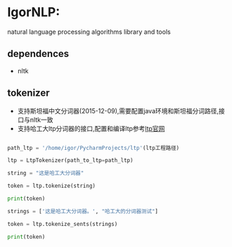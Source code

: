 # IgorNLP:
natural language processing algorithms library and tools

## dependences
- nltk

## tokenizer
- 支持斯坦福中文分词器(2015-12-09),需要配置java环境和斯坦福分词路径,接口与nltk一致
- 支持哈工大ltp分词器的接口,配置和编译ltp参考[ltp官网](https://github.com/HIT-SCIR/ltp)

```Python

path_ltp = '/home/igor/PycharmProjects/ltp'(ltp工程路径)

ltp = LtpTokenizer(path_to_ltp=path_ltp)

string = "这是哈工大分词器"

token = ltp.tokenize(string)

print(token)

strings = ['这是哈工大分词器。', "哈工大的分词器测试"]

token = ltp.tokenize_sents(strings)

print(token)

```
    